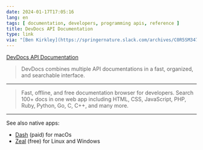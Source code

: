 ```yaml
---
date: 2024-01-17T17:05:16
lang: en
tags: [ documentation, developers, programming apis, reference ]
title: DevDocs API Documentation
type: link
via: "[Ben Kirkley](https://springernature.slack.com/archives/C0R5SM347/p1705502323498709)"
---
```


[DevDocs API Documentation](https://devdocs.io/)

> DevDocs combines multiple API documentations in a fast, organized, and searchable interface.

---

> Fast, offline, and free documentation browser for developers. Search 100+ docs in one web app including HTML, CSS, JavaScript, PHP, Ruby, Python, Go, C, C++, and many more.

---

See also native apps:

* [Dash](https://kapeli.com/dash) (paid) for macOs
* [Zeal](https://zealdocs.org/) (free) for Linux and Windows
